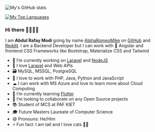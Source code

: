 ![My's GitHub stats](https://github-readme-stats.vercel.app/api?username=alpharomeomike&show_icons=true&theme=github_dark)

[![My Top Languages](https://github-readme-stats.vercel.app/api/top-langs/?username=alpharomeomike)](https://github.com/alpharomeomike&langs_count=5&theme=github_dark)


### Hi there 👋👋👋👋

I am **Abdul Rafay Modi** going by name [AlphaRomeoMike] on [GitHub] and [Reddit]. I am a Backend Developer but I can work with 🎯 Angular and frontend CSS Frameworks like Bootstrap, Materialize CSS and Tailwind

- 🔭 I’m currently working on [Laravel] and [NodeJS]
- 💖 I love [Laravel] and Web APIs
- 🗃  MySQL, MSSQL, PostgreSQL
- 💬 I love to work with PHP, Java, Python and JavaScript
- ☁  I can work with MS Azure and love to learn more about Cloud Computing
- 🌱 I’m currently learning [Flutter]
- 👯 I’m looking to collaborate on any Open Source projects
- 📚 Student of MCS at PAF KIET
- 🎓 Future Masters Laureate of Computer Science
- 😄 Pronouns: He/Him
- ⚡ Fun fact: I am tall and I love cats 🐱‍👤


[Laravel]: https://github.com/laravel/laravel
[AlphaRomeoMike]: https://github.com/AlphaRomeoMike
[Github]: https://www.github.com
[Reddit]: https://www.reddit.com
[NodeJS]: https://nodejs.org/en/
[Flutter]: https://flutter.dev
